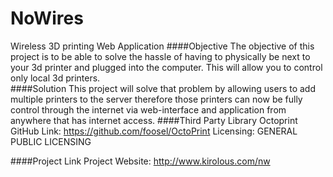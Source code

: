 # NoWires
Wireless 3D printing Web Application
####Objective
The objective of this project is to be able to solve the hassle of having to physically be next to your 3d printer and plugged into the computer. This will allow you to control only local 3d printers.  
####Solution
This project will solve that problem by allowing users to add multiple printers to the server therefore those printers can now be fully control through the internet via web-interface and application from anywhere that has internet access. 
####Third Party Library
Octoprint
GitHub Link: https://github.com/foosel/OctoPrint
Licensing:   GENERAL PUBLIC LICENSING

####Project Link
Project Website: http://www.kirolous.com/nw


